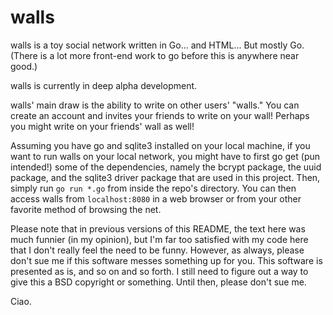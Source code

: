 # walls
walls is a toy social network written in Go... and HTML... But mostly Go.
(There is a lot more front-end work to go before this is anywhere near good.)

walls is currently in deep alpha development.

walls' main draw is the ability to write on other users' "walls." You can create an account and invites your friends to write on your wall! Perhaps you might write on your friends' wall as well!

Assuming you have go and sqlite3 installed on your local machine, if you want to run walls on your local network, you might have to first go get (pun intended!) some of the dependencies, namely the bcrypt package, the uuid package, and the sqlite3 driver package that are used in this project. Then, simply run `go run *.go` from inside the repo's directory. You can then access walls from `localhost:8080` in a web browser or from your other favorite method of browsing the net.

Please note that in previous versions of this README, the text here was much funnier (in my opinion), but I'm far too satisfied with my code here that I don't really feel the need to be funny. However, as always, please don't sue me if this software messes something up for you. This software is presented as is, and so on and so forth. I still need to figure out a way to give this a BSD copyright or something. Until then, please don't sue me.

Ciao.
